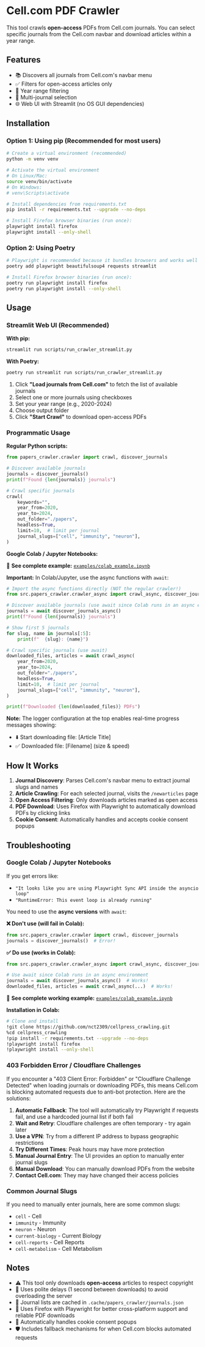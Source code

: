 # Cell.com PDF Crawler

This tool crawls **open-access** PDFs from Cell.com journals. You can select specific journals from the Cell.com navbar and download articles within a year range.

## Features

- 📚 Discovers all journals from Cell.com's navbar menu
- ✅ Filters for open-access articles only
- 📅 Year range filtering
- 🎯 Multi-journal selection
- 🌐 Web UI with Streamlit (no OS GUI dependencies)

## Installation

### Option 1: Using pip (Recommended for most users)

```bash
# Create a virtual environment (recommended)
python -m venv venv

# Activate the virtual environment
# On Linux/Mac:
source venv/bin/activate
# On Windows:
# venv\Scripts\activate

# Install dependencies from requirements.txt
pip install -r requirements.txt --upgrade --no-deps

# Install Firefox browser binaries (run once):
playwright install firefox
playwright install --only-shell

```

### Option 2: Using Poetry

```bash
# Playwright is recommended because it bundles browsers and works well in WSL
poetry add playwright beautifulsoup4 requests streamlit

# Install Firefox browser binaries (run once):
poetry run playwright install firefox
poetry run playwright install --only-shell
```

## Usage

### Streamlit Web UI (Recommended)

**With pip:**
```bash
streamlit run scripts/run_crawler_streamlit.py
```

**With Poetry:**
```bash
poetry run streamlit run scripts/run_crawler_streamlit.py
```

1. Click **"Load journals from Cell.com"** to fetch the list of available journals
2. Select one or more journals using checkboxes
3. Set your year range (e.g., 2020-2024)
4. Choose output folder
5. Click **"Start Crawl"** to download open-access PDFs

### Programmatic Usage

**Regular Python scripts:**
```python
from papers_crawler.crawler import crawl, discover_journals

# Discover available journals
journals = discover_journals()
print(f"Found {len(journals)} journals")

# Crawl specific journals
crawl(
    keywords="",
    year_from=2020,
    year_to=2024,
    out_folder="./papers",
    headless=True,
    limit=10,  # limit per journal
    journal_slugs=["cell", "immunity", "neuron"],
)
```

**Google Colab / Jupyter Notebooks:**

📓 **See complete example:** [`examples/colab_example.ipynb`](examples/colab_example.ipynb)

**Important:** In Colab/Jupyter, use the async functions with `await`:

```python
# Import the async functions directly (NOT the regular crawler!)
from src.papers_crawler.crawler_async import crawl_async, discover_journals_async

# Discover available journals (use await since Colab runs in an async environment)
journals = await discover_journals_async()
print(f"Found {len(journals)} journals")

# Show first 5 journals
for slug, name in journals[:5]:
    print(f"  {slug}: {name}")

# Crawl specific journals (use await)
downloaded_files, articles = await crawl_async(
    year_from=2020,
    year_to=2024,
    out_folder="./papers",
    headless=True,
    limit=10,  # limit per journal
    journal_slugs=["cell", "immunity", "neuron"],
)

print(f"Downloaded {len(downloaded_files)} PDFs")
```

**Note:** The logger configuration at the top enables real-time progress messages showing:
- ⬇️ Start downloading file: [Article Title]
- ✅ Downloaded file: [Filename] (size & speed)

## How It Works

1. **Journal Discovery**: Parses Cell.com's navbar menu to extract journal slugs and names
2. **Article Crawling**: For each selected journal, visits the `/newarticles` page
3. **Open Access Filtering**: Only downloads articles marked as open access
4. **PDF Download**: Uses Firefox with Playwright to automatically download PDFs by clicking links
5. **Cookie Consent**: Automatically handles and accepts cookie consent popups

## Troubleshooting

### Google Colab / Jupyter Notebooks

If you get errors like:
- `"It looks like you are using Playwright Sync API inside the asyncio loop"`
- `"RuntimeError: This event loop is already running"`

You need to use the **async versions** with `await`:

**❌ Don't use (will fail in Colab):**
```python
from src.papers_crawler.crawler import crawl, discover_journals
journals = discover_journals()  # Error!
```

**✅ Do use (works in Colab):**
```python
from src.papers_crawler.crawler_async import crawl_async, discover_journals_async

# Use await since Colab runs in an async environment
journals = await discover_journals_async()  # Works!
downloaded_files, articles = await crawl_async(...)  # Works!
```

📓 **See complete working example:** [`examples/colab_example.ipynb`](examples/colab_example.ipynb)

**Installation in Colab:**
```bash
# Clone and install
!git clone https://github.com/nct2309/cellpress_crawling.git
%cd cellpress_crawling
!pip install -r requirements.txt --upgrade --no-deps
!playwright install firefox
!playwright install --only-shell
```

### 403 Forbidden Error / Cloudflare Challenges

If you encounter a "403 Client Error: Forbidden" or "Cloudflare Challenge Detected" when loading journals or downloading PDFs, this means Cell.com is blocking automated requests due to anti-bot protection. Here are the solutions:

1. **Automatic Fallback**: The tool will automatically try Playwright if requests fail, and use a hardcoded journal list if both fail
2. **Wait and Retry**: Cloudflare challenges are often temporary - try again later
3. **Use a VPN**: Try from a different IP address to bypass geographic restrictions
4. **Try Different Times**: Peak hours may have more protection
5. **Manual Journal Entry**: The UI provides an option to manually enter journal slugs
6. **Manual Download**: You can manually download PDFs from the website
7. **Contact Cell.com**: They may have changed their access policies

### Common Journal Slugs

If you need to manually enter journals, here are some common slugs:
- `cell` - Cell
- `immunity` - Immunity  
- `neuron` - Neuron
- `current-biology` - Current Biology
- `cell-reports` - Cell Reports
- `cell-metabolism` - Cell Metabolism

## Notes

- ⚠️ This tool only downloads **open-access** articles to respect copyright
- 🤝 Uses polite delays (1 second between downloads) to avoid overloading the server
- 💾 Journal lists are cached in `.cache/papers_crawler/journals.json`
- 🦊 Uses Firefox with Playwright for better cross-platform support and reliable PDF downloads
- 🍪 Automatically handles cookie consent popups
- 🛡️ Includes fallback mechanisms for when Cell.com blocks automated requests
